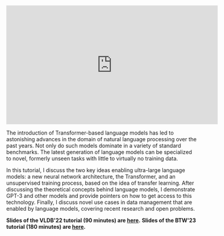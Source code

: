 <p align="center">
<iframe width="560" height="315" src="https://www.youtube.com/embed/tYKH7Q5MDcg" title="YouTube video player" frameborder="0" allow="accelerometer; autoplay; clipboard-write; encrypted-media; gyroscope; picture-in-picture" allowfullscreen></iframe>
</p>

The introduction of Transformer-based language models has led to astonishing advances in the domain of natural language processing over the past years. Not only do such models dominate in a variety of standard benchmarks. The latest generation of language models can be specialized to novel, formerly unseen tasks with little to virtually no training data. 

In this tutorial, I discuss the two key ideas enabling ultra-large language models: a new neural network architecture, the Transformer, and an unsupervised training process, based on the idea of transfer learning. After discussing the theoretical concepts behind language models, I demonstrate GPT-3 and other models and provide pointers on how to get access to this technology. Finally, I discuss novel use cases in data management that are enabled by language models, covering recent research and open problems.

**Slides of the VLDB'22 tutorial (90 minutes) are [here](lm4dbtrummer.pdf).**
**Slides of the BTW'23 tutorial (180 minutes) are [here](https://drive.google.com/file/d/1U-2j8oi5au3nuYwPIlhnno7c6UNDfifl/view?usp=sharing).**
